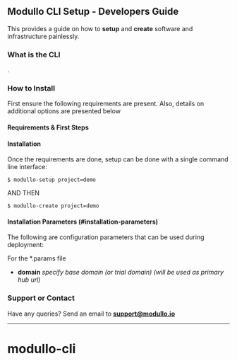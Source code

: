 ## Modullo CLI Setup - Developers Guide

This provides a guide on how to **setup** and **create** software and infrastructure painlessly.

### What is the CLI

.


### How to Install

First ensure the following requirements are present. Also, details on additional options are presented below

#### Requirements & First Steps

<!-- Please ensure the following are installed and running on your local or deployment machine:
- Terraform [Installation / Documentation](https://www.terraform.io/)
- Ansible [Installation / Documentation](https://docs.ansible.com/ansible/latest/network/getting_started/first_playbook.html)
- AWS Account & Access Credentials (with sufficient permissions) [IAM Key ID & Secret](https://docs.aws.amazon.com/IAM/latest/UserGuide/id_credentials_access-keys.html)
- Passlib Python Library


Then create the following (3) **parameter** and **variable** files with exactly the same name your Project ID (e.g. demo):
- Master Parameter File [projects/demo/demo.params](#)
- Terraform Variable File [projects/demo/demo.tfvars](#)
- Ansible Parameter File [ansible/vars/demo.yml](#)

For a full list of  **parameter** and **variable**, [see Installation Parameters below](#installation-parameters) -->

#### Installation

Once the requirements are done, setup can be done with a single command line interface:

```
$ modullo-setup project=demo
```

AND THEN

```
$ modullo-create project=demo
```

#### Installation Parameters (#installation-parameters)

The following are configuration parameters that can be used during deployment:

For the *.params file
- **domain** _specify base domain (or trial domain) (will be used as primary hub url)_
<!-- - **project** _specify Project ID (like a business slug such as clientabc)_
- **trial** _specify if deploying trial mode is true or not (standalone mode) (default is true)_
- **email** _specify default administrative email address to be sent setup confirmation_
- **setup_root** _specify local machine path for deploy code (e.g./Users/ifeoluwa/Downloads/dorcas-setup)_
- **git_user** _specify Github user name to pull base Dorcas Code from repository_
- **git_pass** _specify Github password or token to pull base Dorcas Code from repository_
- **partner_name** _specify a title for the account or partner (100 alphanumeric characters maximum)_
- **partner_slug** _specify a short slug for the account or partner, e.g abc-limited (only alphaumeric and hyphens are allowed)_
- **partner_logo_url** _specify absolute URL for the account logo_
- **use-db-host** _host.mysqlinstance.com (allows specification of existing database host)_
- **provider** _specify which IAAS / PAAS provider to use for deployment (default is aws)_ -->

<!-- For the *.tfvars file:
    - **domain** _specify base domain (or trial domain) (will be used as primary hub url)_
    - **access_key** _specity AWS Access Key ID for resource deployment_
    - **secret_key** _specity AWS Access Key Secret for resource deployment_
    - **region** _specity AWS Region for resource deployment_
    - **route53_zone** _specity AWS Route 53 Zone ID for DNS Management_

For the *.yml file:
    - **php_cgi** _specify PHP CGI Processor for the installed PHP version_
    - **php_ini_path** _specify PHP INI path for the installed PHP version_
    - **php_packages_list** _specify PHP packages/extentions for the installed PHP version_
    - **system_software** _specify Linux (Ubuntu) OS packages to pre-install_ -->


### Support or Contact

Have any queries? Send an email to **support@modullo.io** <!--or [visit the website](https://dorcas.io) and we’ll help you.-->

---
# modullo-cli
